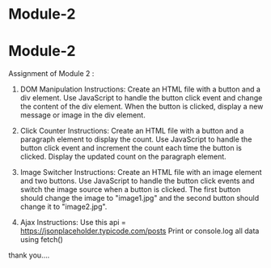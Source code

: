 # Module-2

# Module-2

Assignment of Module 2 :

1) DOM Manipulation
Instructions:
Create an HTML file with a button and a div element.
Use JavaScript to handle the button click event and change the content of the div element.
When the button is clicked, display a new message or image in the div element.
2) Click Counter
Instructions:
Create an HTML file with a button and a paragraph element to display the count.
Use JavaScript to handle the button click event and increment the count each time the button is clicked.
Display the updated count on the paragraph element.

3) Image Switcher
Instructions:
Create an HTML file with an image element and two buttons.
Use JavaScript to handle the button click events and switch the image source when a button is clicked.
The first button should change the image to "image1.jpg" and the second button should change it to "image2.jpg".

4) Ajax
Instructions: 
Use this api = https://jsonplaceholder.typicode.com/posts
Print or console.log all data using fetch()

thank you....
